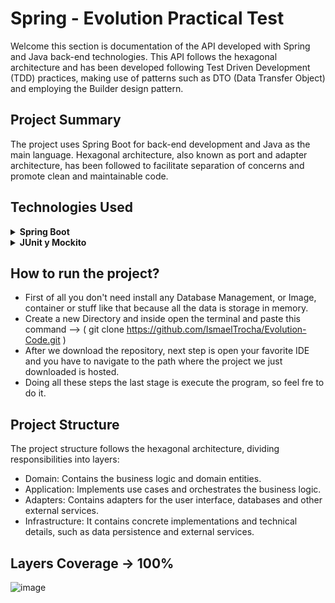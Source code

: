 # Spring - Evolution Practical Test

Welcome this section is documentation of the API developed with Spring and Java back-end technologies. This API follows the hexagonal architecture and has been developed following Test Driven Development (TDD) practices, making use of patterns such as DTO (Data Transfer Object) and employing the Builder design pattern.

## Project Summary

The project uses Spring Boot for back-end development and Java as the main language. Hexagonal architecture, also known as port and adapter architecture, has been followed to facilitate separation of concerns and promote clean and maintainable code.

## Technologies Used

<details>
<summary><b>Spring Boot</b></summary>

- Spring Boot is a framework for building Java-based enterprise applications. It simplifies the process of building production-ready applications and provides a convention-over-configuration approach.


<details>
<summary><b>Dependencies</b></summary>

- Spring Web
- Spring Data JPA
- Spring Starter Test
- H2 Database (To store all data in memory)
- Lombok

</details>

</details>

</details>
<details>
<summary><b>JUnit y Mockito</b></summary>
  - Used to perform unit tests and follow TDD methodology.
</details>


## How to run the project?

- First of all you don't need install any Database Management, or Image, container or stuff like that because all the data is storage in memory.
- Create a new Directory and inside open the terminal and paste this command --> ( git clone https://github.com/IsmaelTrocha/Evolution-Code.git )
- After we download the repository, next step is open your favorite IDE and you have to navigate to the path where the project we just downloaded is hosted.
- Doing all these steps the last stage is execute the program, so feel fre to do it.


## Project Structure

The project structure follows the hexagonal architecture, dividing responsibilities into layers:

- Domain: Contains the business logic and domain entities.
- Application: Implements use cases and orchestrates the business logic.
- Adapters: Contains adapters for the user interface, databases and other external services.
- Infrastructure: It contains concrete implementations and technical details, such as data persistence and external services.

## Layers Coverage -> 100%

![image](https://github.com/IsmaelTrocha/Evolution-Code/assets/114845174/40cf5bc1-fe9d-4504-b576-2acb9d08b7ba)
